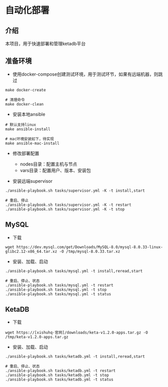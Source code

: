 # 自动化部署

## 介绍
本项目，用于快速部署和管理ketadb平台

## 准备环境

+ 使用docker-compose创建测试环境，用于测试环节，如果有远端机器，则跳过

```shell
make docker-create

# 清理命令
make docker-clean
```

+ 安装本地ansible

```shell
# 默认支持linux
make ansible-install

# mac环境安装如下，待实现
make ansible-mac-install
```

+ 修改部署配置
  - nodes目录：配置主机与节点
  - vars目录：配置用户、版本、安装包


+ 安装远端supervisor

```shell
./ansible-playbook.sh tasks/supervisor.yml -K -t install,start

# 重启、停止
./ansible-playbook.sh tasks/supervisor.yml -K -t restart
./ansible-playbook.sh tasks/supervisor.yml -K -t stop
```

## MySQL

+ 下载

```shell
wget https://dev.mysql.com/get/Downloads/MySQL-8.0/mysql-8.0.33-linux-glibc2.12-x86_64.tar.xz -O /tmp/mysql-8.0.33.tar.xz
```

+ 安装、加载、启动

```shell
./ansible-playbook.sh tasks/mysql.yml -t install,reread,start

# 重启、停止、状态
./ansible-playbook.sh tasks/mysql.yml -t restart
./ansible-playbook.sh tasks/mysql.yml -t stop
./ansible-playbook.sh tasks/mysql.yml -t status
```

## KetaDB

+ 下载

```shell
wget https://[xishuhq-官网]/downloads/keta-v1.2.0-apps.tar.gz -O /tmp/keta-v1.2.0-apps.tar.gz
```

+ 安装、加载、启动

```shell
./ansible-playbook.sh tasks/ketadb.yml -t install,reread,start

# 重启、停止、状态
./ansible-playbook.sh tasks/ketadb.yml -t restart
./ansible-playbook.sh tasks/ketadb.yml -t stop
./ansible-playbook.sh tasks/ketadb.yml -t status
```
